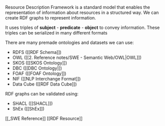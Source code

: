 Resource Description Framework is a standard model that enables the representation of information about resources in a structured way. We can create RDF graphs to represent information.

It uses triples of **subject** - **predicate** - **object** to convey information. These triples can be serialized in many different formats 

There are many premade ontologies and datasets we can use:
- RDFS ([[RDF Schema]])
- OWL ([[2. Reference notes/SWE - Semantic Web/OWL|OWL]])
- SKOS ([[SKOS Ontology]])
- DBC ([[DBC Ontology]])
- FOAF ([[FOAF Ontology]])
- NIF ([[NLP Interchange Format]])
- Data Cube ([[RDF Data Cube]])

RDF graphs can be validated using:
- SHACL ([[SHACL]])
- ShEx ([[ShEx]])

[[_SWE Reference]]
[[RDF Resource]]